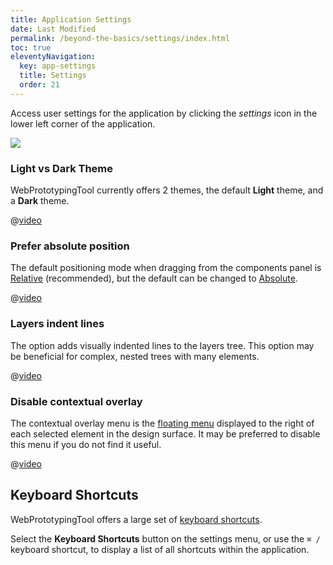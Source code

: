 ```yaml
---
title: Application Settings
date: Last Modified
permalink: /beyond-the-basics/settings/index.html
toc: true
eleventyNavigation:
  key: app-settings
  title: Settings
  order: 21
---
```


Access user settings for the application by clicking the <i class="ico btm">settings</i> icon in the lower left corner of the application.

![](/static/img/settings/settings-hero.png)

### Light vs Dark Theme

WebPrototypingTool currently offers 2 themes, the default <b>Light</b> theme, and a <b>Dark</b> theme.

@[video](/static/img/settings/settings-theme.webm)

### Prefer absolute position

The default positioning mode when dragging from the components panel is [Relative](/basics/editor/#relative) (recommended), but the default can be changed to [Absolute](/basics/editor/#absolute).

@[video](/static/img/settings/settings-absolute.webm)

### Layers indent lines

The option adds visually indented lines to the layers tree. This option may be beneficial for complex, nested trees with many elements.

@[video](/static/img/settings/settings-indent.webm)

### Disable contextual overlay

The contextual overlay menu is the [floating menu](/basics/editor/#context-menus) displayed to the right of each selected element in the design surface. It may be preferred to disable this menu if you do not find it useful.

@[video](/static/img/settings/settings-overlay.webm)

## Keyboard Shortcuts

WebPrototypingTool offers a large set of [keyboard shortcuts](/basics/shortcuts/).

Select the <b>Keyboard Shortcuts</b> button on the settings menu, or use the `⌘ /` keyboard shortcut, to display a list of all shortcuts within the application.

